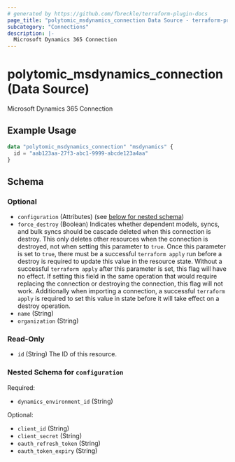 ```yaml
---
# generated by https://github.com/fbreckle/terraform-plugin-docs
page_title: "polytomic_msdynamics_connection Data Source - terraform-provider-polytomic"
subcategory: "Connections"
description: |-
  Microsoft Dynamics 365 Connection
---
```


# polytomic_msdynamics_connection (Data Source)

Microsoft Dynamics 365 Connection

## Example Usage

```terraform
data "polytomic_msdynamics_connection" "msdynamics" {
  id = "aab123aa-27f3-abc1-9999-abcde123a4aa"
}
```

<!-- schema generated by tfplugindocs -->
## Schema

### Optional

- `configuration` (Attributes) (see [below for nested schema](#nestedatt--configuration))
- `force_destroy` (Boolean) Indicates whether dependent models, syncs, and bulk syncs should be cascade deleted when this connection is destroy. This only deletes other resources when the connection is destroyed, not when setting this parameter to `true`. Once this parameter is set to `true`, there must be a successful `terraform apply` run before a destroy is required to update this value in the resource state. Without a successful `terraform apply` after this parameter is set, this flag will have no effect. If setting this field in the same operation that would require replacing the connection or destroying the connection, this flag will not work. Additionally when importing a connection, a successful `terraform apply` is required to set this value in state before it will take effect on a destroy operation.
- `name` (String)
- `organization` (String)

### Read-Only

- `id` (String) The ID of this resource.

<a id="nestedatt--configuration"></a>
### Nested Schema for `configuration`

Required:

- `dynamics_environment_id` (String)

Optional:

- `client_id` (String)
- `client_secret` (String)
- `oauth_refresh_token` (String)
- `oauth_token_expiry` (String)



